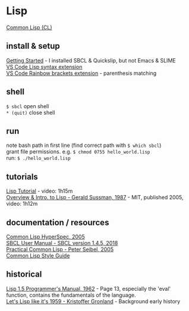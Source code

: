 # Lisp
[Common Lisp (CL)](https://en.wikipedia.org/wiki/Common_Lisp)

## install & setup
[Getting Started](https://lisp-lang.org/learn/getting-started/) - I installed SBCL & Quickslip, but not Emacs & SLIME  
[VS Code Lisp syntax extension](https://marketplace.visualstudio.com/items?itemName=mattn.Lisp)  
[VS Code Rainbow brackets extension](https://marketplace.visualstudio.com/items?itemName=2gua.rainbow-brackets) - parenthesis matching

## shell
`$ sbcl` open shell  
`* (quit)` close shell  

## run
note bash path in first line (find correct path with `$ which sbcl`)  
grant file permissions. e.g. `$ chmod 0755 hello_world.lisp`   
run: `$ ./hello_world.lisp`  

## tutorials
[Lisp Tutorial](https://www.youtube.com/watch?v=ymSq4wHrqyU) - video: 1h15m  
[Overview & Intro. to Lisp - Gerald Sussman, 1987](https://www.youtube.com/watch?v=-J_xL4IGhJA&list=PLE18841CABEA24090) - MIT, published 2005, video: 1h12m  

## documentation / resources
[Common Lisp HyperSpec, 2005](http://www.lispworks.com/documentation/HyperSpec/Front/index.htm)  
[SBCL User Manual - SBCL version 1.4.5, 2018](http://students.mimuw.edu.pl/~zbyszek/lisp/doc/sbcl.pdf)  
[Practical Common Lisp - Peter Seibel, 2005](http://www.gigamonkeys.com/book/)  
[Common Lisp Style Guide](https://google.github.io/styleguide/lispguide.xml)  

## historical
[Lisp 1.5 Programmer's Manual, 1962](http://www.softwarepreservation.org/projects/LISP/book/LISP%201.5%20Programmers%20Manual.pdf) - Page 13, especially the 'eval' function, contains the fundamentals of the language.  
[Let's Lisp like it's 1959 - Kristoffer Gronland](https://www.youtube.com/watch?v=F140RNyuKXg) - Background early history  

